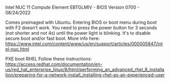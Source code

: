 Intel NUC 11 Compute Element EBTGLMIV - BIOS Version 0700 - 08/24/2022

Comes preimaged with Ubuntu. Entering BIOS or boot menu during boot with F2 doesn't work.
You need to press the power button for 3 seconds (not shorter and not 4s) until the power light is blinking.
It's to disable secure boot and/or fast boot. More info here: https://www.intel.com/content/www/us/en/support/articles/000005847/intel-nuc.html

PXE boot RHEL
Follow these instructions:
https://access.redhat.com/documentation/en-us/red_hat_enterprise_linux/8/html/performing_an_advanced_rhel_8_installation/preparing-for-a-network-install_installing-rhel-as-an-experienced-user
